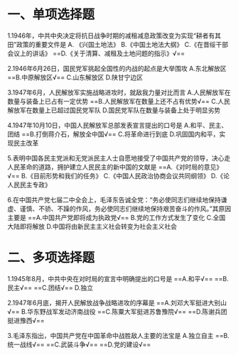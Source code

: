 # 一、单项选择题
1.1946年，中共中央决定将抗日战争时期的减租减息政策改变为实现“耕者有其田”政策的重要文件是
A. 《兴国土地法》
B.《中国土地法大纲》
C.《在晋绥干部会议上的讲话》
==D.《关于清算、减租及土地问题的指示》√==

2.1946年6月26日，国民党军挑起全国性的内战的起点是大举围攻
A.东北解放区
==B.中原解放区√==
C.山东解放区
D.陕甘宁边区

3.1947年6月，人民解放军实施战略进攻时，就敌我力量对比而言
A.人民解放军在数量与装备上已占有一定优势
==B.人民解放军在数量上还不占有优势√==
C.人民解放军在数量上已超过国民党军队
D.国民党军队在数量与装备上处于明显劣势

4.1947年10月10日，中国人民解放军总部发表宣言提出的口号是
A.和平、民主、团结
==B.打倒蒋介石，解放全中国√==
C.将革命进行到底
D.巩固国内和平，实现民主改革

5.表明中国各民主党派和无党派民主人士自愿地接受了中国共产党的领导，决心走人民革命的道路，拥护建立人民民主的新中国的文献是
==A.《对时局的意见》√==
B.《目前形势和我们的任务》
C.《中国人民政治协商会议共同纲领》
D.《论人民民主专政》

6.在中国共产党七届二中全会上，毛泽东告诚全党：“务必使同志们继续地保持谦虚、谨慎、不骄、不躁的作风，务必使同志们继续地保持艰苦奋斗的作风。”其原因主要是
==A.中国共产党即将成为执政党√==
B.党的工作方式发生了变化
C.全国大陆即将解放
D.中国将由新民主主义社会转变为社会主义社会
# 二、多项选择题
1.1945年8月，中共中央在对时局的宣言中明确提出的口号是
==A.和平√==
==B.民主√==
==C.团结√==
D.独立

2.1947年6月底，揭开人民解放战争战略进攻的序幕是
==A.刘邓大军挺进大别山√==
B.华东野战军发动济南战役
==C.陈粟大军挺进苏鲁豫院√==
==D.陈谢兵团挺进豫西√==

3.毛泽东指出，中国共产党在中国革命中战胜敌人主要的法宝是
A.独立自主
==B.统一战线√==
==C.武装斗争√==
==D.党的建设√==